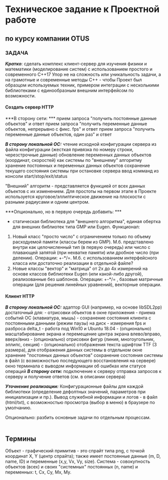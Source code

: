 Техническое задание к Проектной работе 
=============================
по курсу компании OTUS
-----------------------

### ЗАДАЧА

***Кратко***: сделать комплекс клиент-сервер для изучения физики и математики (моделирование систем) с использованием простого и современного С++17
Упор не на сложность или уникальность задачи, а на грамотные и современные методы С++ - чтобы Проект был образцом используемых техник,
примером интеграции с несколькими библиотеками с единообразным внешним интерфейсом по возможности.

#### Создать сервер HTTP
***В сторону сети: ***
		прием запроса "получить постоянные данные объектов" и ответ 
		прием запроса "получить переменные данные объектов, непрерывно с фикс. fps" и ответ
		прием запроса "получить переменные данные объектов, один раз" и ответ
	
***В сторону локальной ОС:***
		чтение исходной конфигурации сервера из файла конфигурации (жесткая привязка по номеру строки, черезстрочные данные)
		обновление переменных данных объектов (координат, скоростей) как системы по "внешнему" алгоритму
		хранение постоянных и переменных данных объектов
		сохранение текущего состояния системы при остановке сервера
		ввод комманд из консоли start/stop/exit/status


"Внешний" алгоритм - представляется функцией от всех данных объектов с их изменением. Для простоты на первом этапе в Проекте используется круговое/эллиптическое движение на плоскости с разными радиусами и одним центром.

***Опционально, но в первую очередь добавить: ***
- статическая библиотека для "внешнего алгоритма", единая обертка для внешних библиотек типа GMP или Eugen. Функционал:
1) Новый класс "просто число" с ограничением только по объему расходуемой памяти (классы берем из GMP). М.б. представлено внутри как целочисленный тип (в первую очередь) или число с плавающей запятой (при нехватке памяти) или дробное число (при делении). Операции: +-*/=. М.б. с использованием интерфейсного класса или достаточно реализации в отдельной файле?
2) Новые классы "вектор" и "матрица" от 2х до 4х измерений на основе классов библиотеки Eugen (или какой-либо другой), реализованные без шаблонов.  Операции: +-*/= , базовые матричные операции (для решения линейных уравнений), векторные операции.


#### Клиент HTTP
***В сторону локальной ОС:***
		адаптор GUI (например, на основе libSDL2pp) достаточный для:
				- отрисовки объектов в окне приложения
				- приема событий ОС (клавиатура, мышь)
				- сохранение состояния клиента с постоянными данными (режим паузы) на диск
				- измерения fps и разброса delta_t
				- работа под Win10 и Ubuntu 18.04
				- (опционально) масштабирование экрана и перемещение центра экрана влево/вправо, вверх/вниз
				- (опционально) отрисовки фигур (линия, многоугольник, эллипс, секция)
				- (опционально) отображения текста шрифтом TTF (3 размера), для отображения данных системы в отдельном окне 
		хранение "постояных данных объектов"
		сохранение состояния системы в файл (с возможностью последующего восстановления на сервере)
		окно терминала с выводом информации об ошибках или статусе операций
***В сторону сети:***
		подключение к серверу
        отправка запросов к серверу и получение ответов (см. в описании сервера)

***Уточнение реализации:***
Конфигурационные файлы для каждой библиотеки (определение дефолтных значений, параметров при инициализации и пр.).
Вывод служебной информации и логов - в файл (html/txt), с возможностью просмотра (выбор в меню) в браузере по умолчанию.

Опционально: разбить основные задачи по отдельным процессам.
<br>
<br>

Термины
--------

Объект - графический примитив - это спрайт типа png, с точкой координат X, Y (центр спрайта); также имеет постоянные данные (m, D, name, ID) и переменные (x,y, Vx, Vy, size).
Система - совокупность объектов (всех) и своих "системных" постоянных (n, name) и переменных: t, Cx, Cy, Mx, My. 

